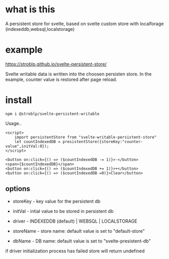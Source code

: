 # what is this

A persistent store for svelte, based on svelte custom store with localforage (indexeddb,websql,localstorage)

# example

https://stroblp.github.io/svelte-persistent-store/

Svelte writable data is written into the choosen persisten store. In the example, counter value is restored after page reload.

# install

`npm i @stroblp/svelte-persistent-writable`

Usage..

```
<script>
	import persistentStore from "svelte-writable-persistent-store"
	let countIndexedDB = presistentStore({storeKey:"counter-value",initVal:0});
</script>

<button on:click={() => ($countIndexedDB -= 1)}>-</button>
<span>{$countIndexedDB}</span>
<button on:click={() => ($countIndexedDB += 1)}>+</button>
<button on:click={() => ($countIndexedDB =0)}>Clear</button>
```

## options

* storeKey - key value for the persistent db

* initVal - intial value to be stored in persistent db

* driver - INDEXEDDB (default) | WEBSQL | LOCALSTORAGE

* storeName - store name: default value is set to "default-store"

* dbName - DB name: default value is set to "svelte-presistent-db"


        
if driver initialization process has failed store will return undefined    

